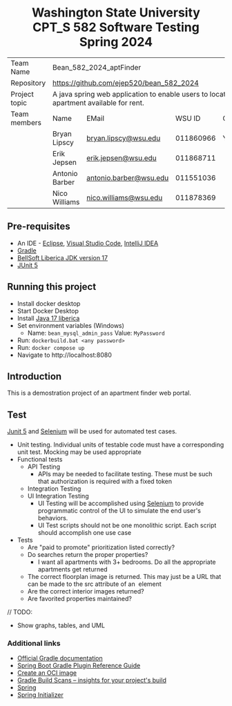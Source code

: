 <h1 style="text-align:center;">
	Washington State University<br />
	CPT_S 582 Software Testing<br />
	Spring 2024
</h1>

<table align=center>
<tr><td>Team Name</td><td colspan=4>Bean_582_2024_aptFinder</td></tr>
<tr><td>Repository</td><td colspan=4><a href="https://github.com/ejep520/bean_582_2024" target=_blank>https://github.com/ejep520/bean_582_2024</a></td></tr>
<tr><td>Project topic</td><td colspan=4> A java spring web application to enable users to locate an apartment available for rent.</td></tr>
<tr><td>Team members</td><td>Name</td><td>EMail</td><td>WSU ID</td><td>Contact</td></tr>
<tr><td></td><td>Bryan Lipscy</td><td><a href="mailto:bryan.lipscy@wsu.edu">bryan.lipscy@wsu.edu</a></td><td>011860966</td><td>Yes</td></tr>
<tr><td></td><td>Erik Jepsen</td><td><a href="mailto:erik.jepsen@wsu.edu">erik.jepsen@wsu.edu</a></td><td>011868711</td><td></td></tr>
<tr><td></td><td>Antonio Barber</td><td><a href="mailto:antonio.barber@wsu.edu">antonio.barber@wsu.edu</a></td><td>011551036</td><td></td></tr>
<tr><td></td><td>Nico Williams</td><td><a href="mailto:nico.williams@wsu.edu">nico.williams@wsu.edu</a></td><td>011878369</td><td></td></tr>
</table>

## Pre-requisites
* An IDE - [Eclipse](https://eclipseide.org/), [Visual Studio Code](https://code.visualstudio.com/), [IntelliJ IDEA](https://www.jetbrains.com/idea/)
* [Gradle](https://gradle.org/install/)
* [BellSoft Liberica JDK version 17](https://bell-sw.com/pages/downloads/#jdk-17-lts)
* [JUnit 5](https://junit.org/junit5/)

## Running this project
* Install docker desktop
* Start Docker Desktop
* Install [Java 17 liberica](https://bell-sw.com/pages/downloads/#jdk-17-lts)
* Set environment variables (Windows)
  * Name: `bean_mysql_admin_pass` Value: `MyPassword`
* Run: `dockerbuild.bat <any password>`
* Run: `docker compose up`
* Navigate to http://localhost:8080
  
## Introduction
This is a demostration project of an apartment finder web portal.

## Test
[Junit 5](https://junit.org/junit5/) and [Selenium](https://selenium.dev) will be used for automated test cases.
* Unit testing. Individual units of testable code must have a corresponding unit test. Mocking may be used appropriate
* Functional tests
  * API Testing
    * APIs may be needed to facilitate testing. These must be such that authorization is required with a fixed token
  * Integration Testing
  * UI Integration Testing
    * UI Testing will be accomplished using [Selenium](https://selenium.dev) to provide programmatic control of the UI to simulate the end user's behaviors.
    * UI Test scripts should not be one monolithic script. Each script should accomplish one use case
* Tests
  * Are "paid to promote" prioritization listed correctly?
  * Do searches return the proper properties?
    * I want all apartments with 3+ bedrooms. Do all the appropriate apartments get returned
  * The correct floorplan image is returned. This may just be a URL that can be made to the src attribute of an <image> element
  * Are the correct interior images returned?
  * Are favorited properties maintained?

// TODO:

* Show graphs, tables, and UML


### Additional links
* [Official Gradle documentation](https://docs.gradle.org)
* [Spring Boot Gradle Plugin Reference Guide](https://docs.spring.io/spring-boot/docs/3.2.1/gradle-plugin/reference/html/)
* [Create an OCI image](https://docs.spring.io/spring-boot/docs/3.2.1/gradle-plugin/reference/html/#build-image)
* [Gradle Build Scans – insights for your project's build](https://scans.gradle.com#gradle)
* [Spring](https://spring.io/)
* [Spring Initializer](https://start.spring.io/)
